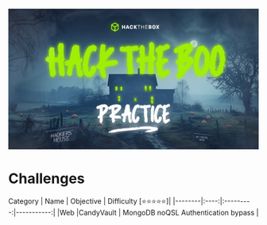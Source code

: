 ![hacktheboo](/images/hacktheboo.jpg)


# Challenges

Category | Name | Objective | Difficulty
[⭐⭐⭐⭐⭐]|
|--------|:----:|:---------:|-----------:|
|Web     |CandyVault | MongoDB noQSL Authentication bypass |




